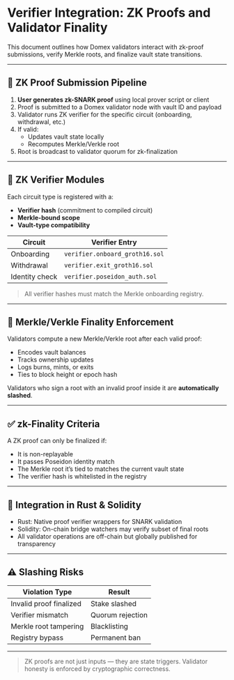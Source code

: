 # Verifier Integration: ZK Proofs and Validator Finality

This document outlines how Domex validators interact with zk-proof submissions, verify Merkle roots, and finalize vault state transitions.

---

## 🔄 ZK Proof Submission Pipeline

1. **User generates zk-SNARK proof** using local prover script or client
2. Proof is submitted to a Domex validator node with vault ID and payload
3. Validator runs ZK verifier for the specific circuit (onboarding, withdrawal, etc.)
4. If valid:
   - Updates vault state locally
   - Recomputes Merkle/Verkle root
5. Root is broadcast to validator quorum for zk-finalization

---

## 🔐 ZK Verifier Modules

Each circuit type is registered with a:
- **Verifier hash** (commitment to compiled circuit)
- **Merkle-bound scope**
- **Vault-type compatibility**

| Circuit        | Verifier Entry |
|----------------|----------------|
| Onboarding     | `verifier.onboard_groth16.sol` |
| Withdrawal     | `verifier.exit_groth16.sol`    |
| Identity check | `verifier.poseidon_auth.sol`   |

> All verifier hashes must match the Merkle onboarding registry.

---

## 🧱 Merkle/Verkle Finality Enforcement

Validators compute a new Merkle/Verkle root after each valid proof:
- Encodes vault balances
- Tracks ownership updates
- Logs burns, mints, or exits
- Ties to block height or epoch hash

Validators who sign a root with an invalid proof inside it are **automatically slashed**.

---

## ✅ zk-Finality Criteria

A ZK proof can only be finalized if:
- It is non-replayable
- It passes Poseidon identity match
- The Merkle root it’s tied to matches the current vault state
- The verifier hash is whitelisted in the registry

---

## 🧠 Integration in Rust & Solidity

- Rust: Native proof verifier wrappers for SNARK validation
- Solidity: On-chain bridge watchers may verify subset of final roots
- All validator operations are off-chain but globally published for transparency

---

## ⚠️ Slashing Risks

| Violation Type              | Result             |
|-----------------------------|--------------------|
| Invalid proof finalized     | Stake slashed      |
| Verifier mismatch           | Quorum rejection   |
| Merkle root tampering       | Blacklisting       |
| Registry bypass             | Permanent ban      |

---

> ZK proofs are not just inputs — they are state triggers. Validator honesty is enforced by cryptographic correctness.
